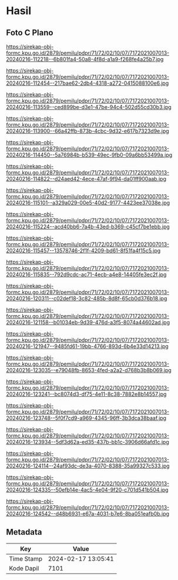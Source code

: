# Hasil

## Foto C Plano

https://sirekap-obj-formc.kpu.go.id/2879/pemilu/pdpr/71/72/02/10/07/7172021007013-20240216-112218--6b801fa4-50a8-4f8d-a1a9-f268fe4a25b7.jpg

https://sirekap-obj-formc.kpu.go.id/2879/pemilu/pdpr/71/72/02/10/07/7172021007013-20240216-112454--217bae62-2db4-4318-a272-0415088100e6.jpg

https://sirekap-obj-formc.kpu.go.id/2879/pemilu/pdpr/71/72/02/10/07/7172021007013-20240216-113559--ced899be-d3e1-47be-94c4-502d55cd30b3.jpg

https://sirekap-obj-formc.kpu.go.id/2879/pemilu/pdpr/71/72/02/10/07/7172021007013-20240216-113900--66a42ffb-873b-4cbc-9d32-e617b7323d9e.jpg

https://sirekap-obj-formc.kpu.go.id/2879/pemilu/pdpr/71/72/02/10/07/7172021007013-20240216-114450--5a76984b-b539-49ec-9fb0-09a6bb53499a.jpg

https://sirekap-obj-formc.kpu.go.id/2879/pemilu/pdpr/71/72/02/10/07/7172021007013-20240216-114822--d24aed42-4ece-47af-9f94-da01ff900aab.jpg

https://sirekap-obj-formc.kpu.go.id/2879/pemilu/pdpr/71/72/02/10/07/7172021007013-20240216-115101--a329a029-00e5-40d2-9177-4423ee37038e.jpg

https://sirekap-obj-formc.kpu.go.id/2879/pemilu/pdpr/71/72/02/10/07/7172021007013-20240216-115224--acd40bb6-7a4b-43ed-b369-c45cf7be1ebb.jpg

https://sirekap-obj-formc.kpu.go.id/2879/pemilu/pdpr/71/72/02/10/07/7172021007013-20240216-115457--13578746-2f1f-4209-bd61-8f51fa4f15c5.jpg

https://sirekap-obj-formc.kpu.go.id/2879/pemilu/pdpr/71/72/02/10/07/7172021007013-20240216-115835--792d9cdc-ac71-4ecb-a4e8-14405fe3ec2f.jpg

https://sirekap-obj-formc.kpu.go.id/2879/pemilu/pdpr/71/72/02/10/07/7172021007013-20240216-120311--c02def18-3c82-485b-8d8f-65cb0d376b18.jpg

https://sirekap-obj-formc.kpu.go.id/2879/pemilu/pdpr/71/72/02/10/07/7172021007013-20240216-121158--b01034eb-9d39-476d-a3f5-8074a44602ad.jpg

https://sirekap-obj-formc.kpu.go.id/2879/pemilu/pdpr/71/72/02/10/07/7172021007013-20240216-121947--9485fd61-19bb-4766-893d-6b4e33d14213.jpg

https://sirekap-obj-formc.kpu.go.id/2879/pemilu/pdpr/71/72/02/10/07/7172021007013-20240216-123035--e79048fb-8653-4fed-a2a2-d768b3b8b069.jpg

https://sirekap-obj-formc.kpu.go.id/2879/pemilu/pdpr/71/72/02/10/07/7172021007013-20240216-123241--bc8074d3-df75-4e11-8c38-7882e8b14557.jpg

https://sirekap-obj-formc.kpu.go.id/2879/pemilu/pdpr/71/72/02/10/07/7172021007013-20240216-123748--5f0f7cd9-a969-4345-96ff-3b3dca38baaf.jpg

https://sirekap-obj-formc.kpu.go.id/2879/pemilu/pdpr/71/72/02/10/07/7172021007013-20240216-123934--5df3d62a-ed35-437b-bb1c-3906d66afd1c.jpg

https://sirekap-obj-formc.kpu.go.id/2879/pemilu/pdpr/71/72/02/10/07/7172021007013-20240216-124114--24af93dc-de3a-4070-8388-35a99327c533.jpg

https://sirekap-obj-formc.kpu.go.id/2879/pemilu/pdpr/71/72/02/10/07/7172021007013-20240216-124335--50efb14e-4ac5-4e04-9f20-c701d541b504.jpg

https://sirekap-obj-formc.kpu.go.id/2879/pemilu/pdpr/71/72/02/10/07/7172021007013-20240216-124542--d48b6931-e67a-4031-b7e6-8ba051eafb0b.jpg


## Metadata

| Key        | Value               |
| ---------- | ------------------- |
| Time Stamp | 2024-02-17 13:05:41 |
| Kode Dapil | 7101                |



